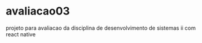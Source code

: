 # avaliacao03
projeto para avaliacao da disciplina de desenvolvimento de sistemas ii com react native

